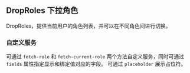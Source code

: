 <div class="demo-header">
<p class="overviewicon">
  <span class="wapi-business-droproles"/>
</p>

## DropRoles 下拉角色

<nova-uxlink widget-name="DropRoles"></nova-uxlink>

DropRoles，提供当前用户的角色列表，并可以在不同角色间进行切换。
</div>

### 自定义服务

可通过 `fetch-role` 和 `fetch-current-role` 两个方法自定义服务，同时可通过 `fields` 属性指定显示和绑定值对应的字段。
可通过 `placeholder` 展示占位符。

<nova-demo-view link="drop-roles/custom-service"></nova-demo-view>

<br>
